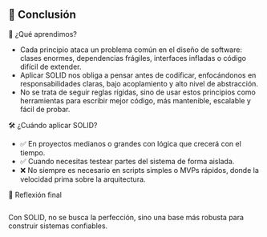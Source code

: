 ## 🧩 Conclusión

🧠 ¿Qué aprendimos?

- Cada principio ataca un problema común en el diseño de software: clases enormes, dependencias frágiles, interfaces infladas o código difícil de extender.
- Aplicar SOLID nos obliga a pensar antes de codificar, enfocándonos en responsabilidades claras, bajo acoplamiento y alto nivel de abstracción.
- No se trata de seguir reglas rígidas, sino de usar estos principios como herramientas para escribir mejor código, más mantenible, escalable y fácil de probar.

🛠️ ¿Cuándo aplicar SOLID?

- ✅ En proyectos medianos o grandes con lógica que crecerá con el tiempo.
- ✅ Cuando necesitas testear partes del sistema de forma aislada.
- ❌ No siempre es necesario en scripts simples o MVPs rápidos, donde la velocidad prima sobre la arquitectura.


💬 Reflexión final
```
```

Con SOLID, no se busca la perfección, sino una base más robusta para construir sistemas confiables.
